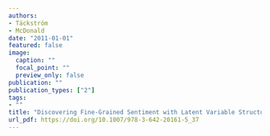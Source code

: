 ```yaml
---
authors:
- Täckström
- McDonald
date: "2011-01-01"
featured: false
image:
  caption: ""
  focal_point: ""
  preview_only: false
publication: ""
publication_types: ["2"]
tags:
- ""
title: "Discovering Fine-Grained Sentiment with Latent Variable Structured Prediction Models"
url_pdf: https://doi.org/10.1007/978-3-642-20161-5_37
---
```


